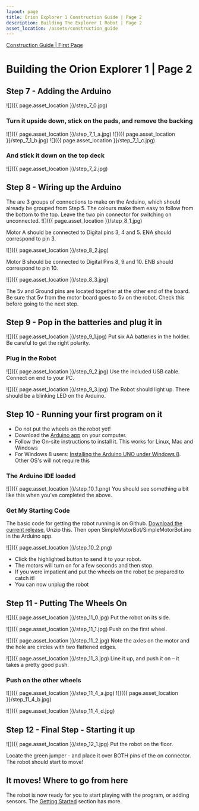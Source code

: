 ```yaml
---
layout: page
title: Orion Explorer 1 Construction Guide | Page 2
description: Building The Explorer 1 Robot | Page 2
asset_location: /assets/construction_guide
---
```

[Construction Guide | First Page](construction_guide.html)

# Building the Orion Explorer 1 | Page 2

## Step 7 - Adding the Arduino

![]({{ page.asset_location }}/step_7_0.jpg)

### Turn it upside down, stick on the pads, and remove the backing

![]({{ page.asset_location }}/step_7_1_a.jpg)
![]({{ page.asset_location }}/step_7_1_b.jpg)
![]({{ page.asset_location }}/step_7_1_c.jpg)

### And stick it down on the top deck

![]({{ page.asset_location }}/step_7_2.jpg)

## Step 8 - Wiring up the Arduino

The are 3 groups of connections to make on the Arduino, which should already be grouped from Step 5.
The colours make them easy to follow from the bottom to the top. Leave the two pin connector for
switching on unconnected.
![]({{ page.asset_location }}/step_8_1.jpg)

Motor A should be connected to Digital pins 3, 4 and 5. ENA should correspond to pin 3.

![]({{ page.asset_location }}/step_8_2.jpg)

Motor B should be connected to Digital Pins 8, 9 and 10. ENB should correspond to pin 10.

![]({{ page.asset_location }}/step_8_3.jpg)

The 5v and Ground pins are located together at the other end of the board. Be sure that 5v from the motor board goes
to 5v on the robot. Check this before going to the next step.

## Step 9 - Pop in the batteries and plug it in

![]({{ page.asset_location }}/step_9_1.jpg)
Put six AA batteries in the holder. Be careful to get the right polarity.

### Plug in the Robot

![]({{ page.asset_location }}/step_9_2.jpg)
Use the included USB cable. Connect on end to your PC.

![]({{ page.asset_location }}/step_9_3.jpg)
The Robot should light up. There should be a blinking LED on the Arduino.

## Step 10 - Running your first program on it

- Do not put the wheels on the robot yet!
- Download the [Arduino app](https://www.arduino.cc/en/Main/Software) on your computer.
- Follow the On-site instructions to install it. This works for Linux, Mac and Windows
- For Windows 8 users: [Installing the Arduino UNO under Windows 8](https://www.youtube.com/watch?v=CdE72XUYC7k). Other OS's will not require this

### The Arduino IDE loaded

![]({{ page.asset_location }}/step_10_1.png)
You should see something a bit like this when you've completed the above.

### Get My Starting Code

The basic code for getting the robot running is on Github. <a href="<http://github.com/dannystaple/OrionExplore>
rOneBasic/archive/june_2013.zip">Download the current release.</a>
Unzip this. Then open SimpleMotorBot/SimpleMotorBot.ino in the Arduino app.

![]({{ page.asset_location }}/step_10_2.png)

- Click the highlighted button to send it to your robot.
- The motors will turn on for a few seconds and then stop.
- If you were impatient and put the wheels on the robot be prepared to catch it!
- You can now unplug the robot

## Step 11 - Putting The Wheels On

![]({{ page.asset_location }}/step_11_0.jpg)
Put the robot on its side.

![]({{ page.asset_location }}/step_11_1.jpg)
Push on the first wheel.

![]({{ page.asset_location }}/step_11_2.jpg)
Note the axles on the motor and the hole are circles with two flattened edges.

![]({{ page.asset_location }}/step_11_3.jpg)
Line it up, and push it on – it takes a pretty good push.

### Push on the other wheels

![]({{ page.asset_location }}/step_11_4_a.jpg)
![]({{ page.asset_location }}/step_11_4_b.jpg)

![]({{ page.asset_location }}/step_11_4_d.jpg)

## Step 12 - Final Step - Starting it up

![]({{ page.asset_location }}/step_12_1.jpg)
Put the robot on the floor.

Locate the green jumper - and place it over BOTH pins of the on connector.
The robot should start to move!

## It moves! Where to go from here

The robot is now ready for you to start playing with the program, or adding sensors.
The [Getting Started](/getting_started) section has more.
